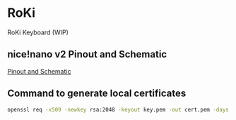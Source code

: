 # RoKi

RoKi Keyboard (WIP)

## nice!nano v2 Pinout and Schematic

[Pinout and Schematic](https://nicekeyboards.com/docs/nice-nano/pinout-schematic/)


## Command to generate local certificates

```sh
openssl req -x509 -newkey rsa:2048 -keyout key.pem -out cert.pem -days 365
```
